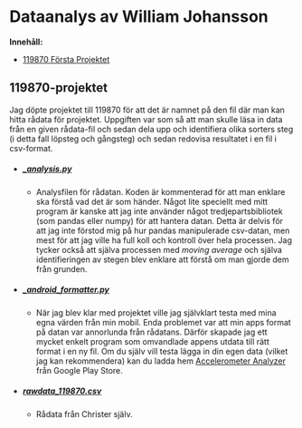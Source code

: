 # Dataanalys av William Johansson

**Innehåll:**
  - [119870 Första Projektet](https://github.com/abbindustrigymnasium/ai-dataanalys-abbwiljoh/tree/main/Data-Analys/119870 "Det första och enda projektet jag hann klart med.")

## 119870-projektet
Jag döpte projektet till 119870 för att det är namnet på den fil där man kan hitta rådata för projektet. Uppgiften var som så att man skulle läsa in data från en given rådata-fil och sedan dela upp och identifiera olika sorters steg (i detta fall löpsteg och gångsteg) och sedan redovisa resultatet i en fil i csv-format.

- ##### *[_analysis.py](https://github.com/abbindustrigymnasium/ai-dataanalys-abbwiljoh/blob/main/Data-Analys/119870/119870_analysis.py "Själva Analys-filen")*
  - Analysfilen för rådatan. Koden är kommenterad för att man enklare ska förstå vad det är som händer. Något lite speciellt med mitt program är kanske att jag inte använder något tredjepartsbibliotek (som pandas eller numpy) för att hantera datan. Detta är delvis för att jag inte förstod mig på hur pandas manipulerade csv-datan, men mest för att jag ville ha full koll och kontroll över hela processen. Jag tycker också att själva processen med *moving average* och själva identifieringen av stegen blev enklare att förstå om man gjorde dem från grunden.


- ##### *[_android_formatter.py](https://github.com/abbindustrigymnasium/ai-dataanalys-abbwiljoh/blob/main/Data-Analys/119870/119870_android_formatter.py "Formaterare")*
  - När jag blev klar med projektet ville jag självklart testa med mina egna värden från min mobil. Enda problemet var att min apps format på datan var annorlunda från rådatans. Därför skapade jag ett mycket enkelt program som omvandlade appens utdata till rätt format i en ny fil. Om du själv vill testa lägga in din egen data (vilket jag kan rekommendera) kan du ladda hem [Accelerometer Analyzer](https://play.google.com/store/apps/details?id=com.lul.accelerometer "Accelerometer-appen jag använt") från Google Play Store.

- ##### *[rawdata_119870.csv](https://github.com/abbindustrigymnasium/ai-dataanalys-abbwiljoh/blob/main/Data-Analys/119870/rawdata119870.csv "Rådata")*
  - Rådata från Christer själv.
